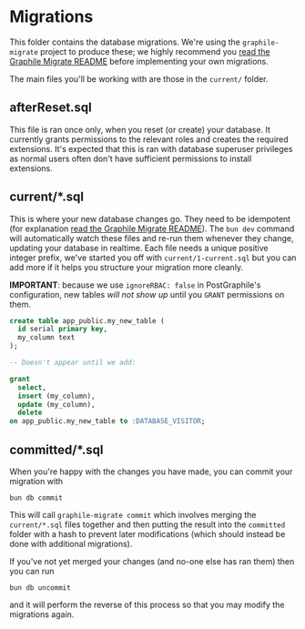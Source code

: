 # Migrations

This folder contains the database migrations. We're using the `graphile-migrate`
project to produce these; we highly recommend you
[read the Graphile Migrate README](https://github.com/graphile/migrate/blob/main/README.md)
before implementing your own migrations.

The main files you'll be working with are those in the `current/` folder.

## afterReset.sql

This file is ran once only, when you reset (or create) your database. It
currently grants permissions to the relevant roles and creates the required
extensions. It's expected that this is ran with database superuser privileges as
normal users often don't have sufficient permissions to install extensions.

## current/\*.sql

This is where your new database changes go. They need to be idempotent (for
explanation
[read the Graphile Migrate README](https://github.com/graphile/migrate/blob/main/README.md)).
The `bun dev` command will automatically watch these files and re-run them
whenever they change, updating your database in realtime. Each file needs a
unique positive integer prefix, we've started you off with
`current/1-current.sql` but you can add more if it helps you structure your
migration more cleanly.

**IMPORTANT**: because we use `ignoreRBAC: false` in PostGraphile's
configuration, new tables _will not show up_ until you `GRANT` permissions on
them.

```sql
create table app_public.my_new_table (
  id serial primary key,
  my_column text
);

-- Doesn't appear until we add:

grant
  select,
  insert (my_column),
  update (my_column),
  delete
on app_public.my_new_table to :DATABASE_VISITOR;
```

## committed/\*.sql

When you're happy with the changes you have made, you can commit your migration
with

```
bun db commit
```

This will call `graphile-migrate commit` which involves merging the
`current/*.sql` files together and then putting the result into the `committed`
folder with a hash to prevent later modifications (which should instead be done
with additional migrations).

If you've not yet merged your changes (and no-one else has ran them) then you
can run

```
bun db uncommit
```

and it will perform the reverse of this process so that you may modify the
migrations again.
